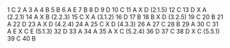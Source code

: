 1 C
2 A
3 A
4 B
5 B
6 A E
7 B
8 D
9 D
10 C
11 A X D (2.1.5)
12 C
13 D X A (2.2.1)
14 A X B (2.2.3)
15 C X A (3.1.2)
16 D 
17 B
18 B X D (3.2.5)
19 C 
20 B 
21 A
22 D
23 A X D (4.2.4)
24 A
25 C X D (4.3.3)
26 A
27 C
28 B
29 A
30 C
31 A E X C E (5.1.3)
32 D
33 A
34 A
35 A X C (5.2.4)
36 D
37 C
38 D X C (5.5.1)
39 C
40 B